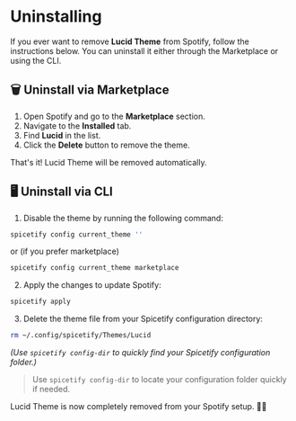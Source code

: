 # Uninstalling

If you ever want to remove **Lucid Theme** from Spotify, follow the instructions
below. You can uninstall it either through the Marketplace or using the CLI.

## 🗑 Uninstall via Marketplace

1. Open Spotify and go to the **Marketplace** section.
2. Navigate to the **Installed** tab.
3. Find **Lucid** in the list.
4. Click the **Delete** button to remove the theme.

That's it! Lucid Theme will be removed automatically.

## 🖥 Uninstall via CLI

1. Disable the theme by running the following command:

```bash
spicetify config current_theme ''
```

or (if you prefer marketplace)

```bash
spicetify config current_theme marketplace
```

2. Apply the changes to update Spotify:

```bash
spicetify apply
```

3. Delete the theme file from your Spicetify configuration directory:

```bash
rm ~/.config/spicetify/Themes/Lucid
```

_(Use `spicetify config-dir` to quickly find your Spicetify configuration
folder.)_

> Use `spicetify config-dir` to locate your configuration folder quickly if
> needed.

Lucid Theme is now completely removed from your Spotify setup. 🎵✅

